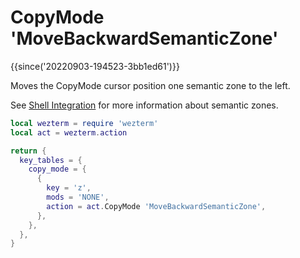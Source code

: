 # CopyMode 'MoveBackwardSemanticZone'

{{since('20220903-194523-3bb1ed61')}}

Moves the CopyMode cursor position one semantic zone to the left.

See [Shell Integration](../../../../shell-integration.md) for more information
about semantic zones.

```lua
local wezterm = require 'wezterm'
local act = wezterm.action

return {
  key_tables = {
    copy_mode = {
      {
        key = 'z',
        mods = 'NONE',
        action = act.CopyMode 'MoveBackwardSemanticZone',
      },
    },
  },
}
```

